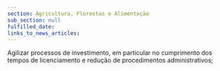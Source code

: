 ```yaml
---
section: Agricultura, Florestas e Alimentação
sub_section: null
fulfilled_date:
links_to_news_articles:
---
```


Agilizar processos de investimento, em particular no cumprimento dos tempos de licenciamento e redução de procedimentos administrativos;